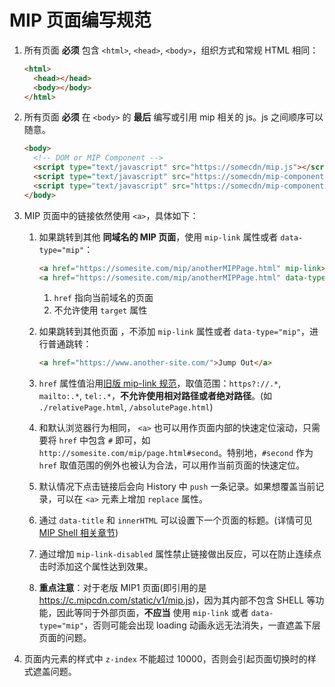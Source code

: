 # MIP 页面编写规范

1. 所有页面 __必须__ 包含 `<html>`, `<head>`, `<body>`，组织方式和常规 HTML 相同：

    ```html
    <html>
      <head></head>
      <body></body>
    </html>
    ```

2. 所有页面 __必须__ 在 `<body>` 的 __最后__ 编写或引用 mip 相关的 js。js 之间顺序可以随意。

    ```html
    <body>
      <!-- DOM or MIP Component -->
      <script type="text/javascript" src="https://somecdn/mip.js"></script>
      <script type="text/javascript" src="https://somecdn/mip-component-a.js"></script>
      <script type="text/javascript" src="https://somecdn/mip-component-b.js"></script>
    </body>
    ```

3. MIP 页面中的链接依然使用 `<a>`，具体如下：

    1. 如果跳转到其他 __同域名的 MIP 页面__，使用 `mip-link` 属性或者 `data-type="mip"`：
        ```html
        <a href="https://somesite.com/mip/anotherMIPPage.html" mip-link>xxx</a>
        <a href="https://somesite.com/mip/anotherMIPPage.html" data-type="mip">xxx</a>
        ```
        1. `href` 指向当前域名的页面
        2. 不允许使用 `target` 属性

    2. 如果跳转到其他页面 ，不添加 `mip-link` 属性或者 `data-type="mip"`，进行普通跳转：
        ```html
        <a href="https://www.another-site.com/">Jump Out</a>
        ```

    3. `href` 属性值沿用[旧版 mip-link 规范](https://www.mipengine.org/examples/mip-extensions/mip-link.html)，取值范围：`https?://.*`, `mailto:.*`, `tel:.*`，__不允许使用相对路径或者绝对路径__。(如 `./relativePage.html`, `/absolutePage.html`)

    4. 和默认浏览器行为相同， `<a>` 也可以用作页面内部的快速定位滚动，只需要将 `href` 中包含 `#` 即可，如 `http://somesite.com/mip/page.html#second`。特别地，`#second` 作为 `href` 取值范围的例外也被认为合法，可以用作当前页面的快速定位。

    5. 默认情况下点击链接后会向 History 中 `push` 一条记录。如果想覆盖当前记录，可以在 `<a>` 元素上增加 `replace` 属性。

    6. 通过 `data-title` 和 `innerHTML` 可以设置下一个页面的标题。(详情可见 [MIP Shell 相关章节](./mip-shell.md))

    7. 通过增加 `mip-link-disabled` 属性禁止链接做出反应，可以在防止连续点击时添加这个属性达到效果。

    8. __重点注意__：对于老版 MIP1 页面(即引用的是 https://c.mipcdn.com/static/v1/mip.js)，因为其内部不包含 SHELL 等功能，因此等同于外部页面，__不应当__ 使用 `mip-link` 或者 `data-type="mip"`，否则可能会出现 loading 动画永远无法消失，一直遮盖下层页面的问题。

4. 页面内元素的样式中 `z-index` 不能超过 10000，否则会引起页面切换时的样式遮盖问题。
